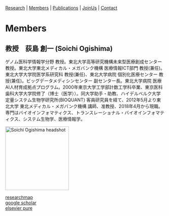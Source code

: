 [Research](https://ogishimalab.github.io/Research)  |  [Members](https://ogishimalab.github.io/Members)  |  [Publications](https://ogishimalab.github.io/Publications)  |  [JoinUs](https://ogishimalab.github.io/JoinUs)  |  [Contact](https://ogishimalab.github.io/Contact)

# Members

## 教授　荻島 創一 (Soichi Ogishima) 
ゲノム医科学情報学分野 教授。東北大学高等研究機構未来型医療創成センター 教授。東北大学東北メディカル・メガバンク機構 医療情報ICT部門 教授(兼任)。東北大学大学院医学系研究科 教授(兼任)、東北大学病院 個別化医療センター 教授(兼任)。ビッグデータメディシンセンター 副センター長。東北大学病院 医療AI人材育成拠点プログラム。2000年東京大学工学部計数工学科卒業、東京医科歯科大学大学院修了（博士（医学））。同大学助手・助教、ハイデルベルク大学 定量システム生物学研究所(BIOQUANT) 客員研究員を経て、2012年5月より東北大学 東北メディカル・メガバンク機構 講師、准教授、2018年4月から現職。専門はバイオインフォマティクス、トランスレーショナル・バイオインフォマティクス、システム生物学、医療情報学。

<img src="https://github.com/ogishimalab/ogishimalab.github.io/blob/main/image/SoichiOgishima_headshot.jpeg" alt="Soichi Ogishima headshot" title="Soichi Ogishima headshot" width="200">

[researchmap](https://href.li/?https://researchmap.jp/ogishima)  
[google scholar](https://href.li/?https://scholar.google.com/citations?hl=ja&user=uATXFRYAAAAJ)  
[elsevier pure](https://href.li/?https://tohoku.pure.elsevier.com/ja/persons/soichi-ogishima)
